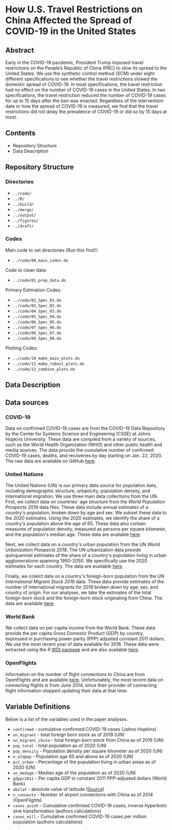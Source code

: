# How U.S. Travel Restrictions on China Affected the Spread of COVID-19 in the United States

## Abstract

Early in the COVID-19 pandemic, President Trump imposed travel restrictions on the People’s Republic of China (PRC) to slow its spread to the United States. We use the synthetic control method (SCM) under eight different specifications to see whether the travel restrictions slowed the domestic spread of COVID-19. In most specifications, the travel restriction had no effect on the number of COVID-19 cases in the United States. In two specifications, the travel restriction reduced the number of COVID-19 cases for up to 15 days after the ban was enacted. Regardless of the intervention date or how the spread of COVID-19 is measured, we find that the travel restrictions did not delay the prevalence of COVID-19 or did so by 15 days at most.

## Contents
- Repository Structure
- Data Description

## Repository Structure

### Directories
- `../code/`
- `../R/`
- `../build/`
- `../merge/`
- `../output/`
- `../figures/`
- `../draft/`

### Codes
Main code to set directories (Run this first!):
- `../code/00_main_codes.do`

Code to clean data:
- `../code/01_prep_data.do`

Primary Estimation Codes:
- `../code/02_Spec_01.do`
- `../code/03_Spec_02.do`
- `../code/04_Spec_03.do`
- `../code/05_Spec_04.do`
- `../code/06_Spec_05.do`
- `../code/07_Spec_06.do`
- `../code/08_Spec_07.do`
- `../code/09_Spec_08.do`

Plotting Codes:
- `../code/10_make_main_plots.do`
- `../code/11_make_robust_plots.do`
- `../code/12_combine_plots.do`

## Data Description

## Data sources

### COVID-19
Data on confirmed COVID-19 cases are from the COVID-19 Data Repository by the Center for Systems Science and Engineering (CSSE) at Johns Hopkins University.  These data are compiled from a variety of sources, such as the World Health Organization (WHO) and other public health and media sources.  The data provide the cumulative number of confirmed COVID-19 cases, deaths, and recoveries by day starting on Jan. 22, 2020.  The raw data are available on GitHub [here](https://github.com/CSSEGISandData/COVID-19).


### United Nations
The United Nations (UN) is our primary data source for population data, including demographic structure, urbanicity, population density, and international migration.  We use three main data collections from the UN.  First, we collect data on countries' age structure from the *World Population Prospects* 2019 data files.  These data include annual estimates of a country's population, broken down by age and sex.  We subset these data to the 2020 estimates.  Using the 2020 estimates, we identify the share of a country's population above the age of 65.  These data also contain measures of population density, measured as persons per square kilometer, and the population's median age.  These data are available [here](https://population.un.org/wpp/Download/Standard/Population/).

Next, we collect data on a country's urban population from the UN *World Urbanization Prospects 2018*.  The UN urbanization data provide quinquennial estimates of the share of a country's population living in urban agglomerations spanning 1950-2050.  We specifically use the 2020 estimates for each country.  The data are available [here](https://population.un.org/wup/).

Finally, we colelct data on a country's foreign-born population from the UN *International Migrant Stock 2019* data.  These data provide estimates of the number of international migrants for 2019 broken down by age, sex, and country of origin.  For our analyses, we take the estimates of the total foreign-born stock and the foreign-born stock originating from China. The data are available [here](https://www.un.org/en/development/desa/population/migration/data/estimates2/estimates19.asp).

### World Bank
We collect data on per capita income from the World Bank.  These data provide the per capita Gross Domestic Product (GDP) by country, expressed in purchasing power parity (PPP) adjusted constant 2011 dollars.  We use the most recent year of data available for 2018.  These data were extracted using the *R* [WDI package](https://github.com/vincentarelbundock/WDI) and are also available [here](https://data.worldbank.org/indicator/NY.GDP.PCAP.PP.KD).

### OpenFlights
Information on the number of flight connections to China are from OpenFlights and are available [here](https://openflights.org/data.html).  Unfortunately, the most recent data on connecting flights is from June 2014, since their provider of connecting flight information stopped updating their data at that time.

## Variable Definitions

Below is a list of the variables used in the paper analyses.

- `confirmed` - cumulative confirmed COVID-19 cases (Johns Hopkins)
- `un_migrant` - total foreign born stock as of 2019 (UN)
- `un_migrant_china` - total foreign-born stock from China as of 2019 (UN)
- `pop_total` - total population as of 2020 (UN)
- `pop_density` - Population density per square kilometer as of 2020 (UN)
- `n_oldpop` - Population age 65 and above as of 2020 (UN)
- `pct_urban` - Percentage of the population living in urban areas as of 2020 (UN)
- `un_medage` - Median age of the population as of 2020 (UN)
- `gdppc2011` - Per capita GDP in constant 2011 PPP-adjusted dollars (World Bank)
- `abslat` - absolute value of latitude ([Source](https://gist.github.com/tadast/8827699))
- `n_connects` - Number of airport connections with China as of 2014 (OpenFlights)
- `cases_asinh` - Cumulative confirmed COVID-19 cases, inverse hyperbolic sine transformation (authors calculations)
- `cases_mill` - Cumulative confirmed COVID-19 cases per million population (authors calculations)
